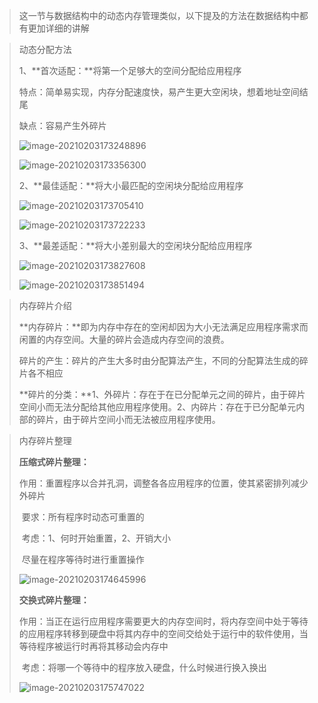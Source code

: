 > 这一节与数据结构中的动态内存管理类似，以下提及的方法在数据结构中都有更加详细的讲解

> 动态分配方法
>
> 1、**首次适配：**将第一个足够大的空间分配给应用程序
>
> 特点：简单易实现，内存分配速度快，易产生更大空闲块，想着地址空间结尾
>
> 缺点：容易产生外碎片
>
> ![image-20210203173248896](C:\Users\zhang\AppData\Roaming\Typora\typora-user-images\image-20210203173248896.png)
>
> ![image-20210203173356300](C:\Users\zhang\AppData\Roaming\Typora\typora-user-images\image-20210203173356300.png)
>
> 2、**最佳适配：**将大小最匹配的空闲块分配给应用程序
>
> ![image-20210203173705410](C:\Users\zhang\AppData\Roaming\Typora\typora-user-images\image-20210203173705410.png)
>
> ![image-20210203173722233](C:\Users\zhang\AppData\Roaming\Typora\typora-user-images\image-20210203173722233.png)
>
> 3、**最差适配：**将大小差别最大的空闲块分配给应用程序
>
> ![image-20210203173827608](C:\Users\zhang\AppData\Roaming\Typora\typora-user-images\image-20210203173827608.png)
>
> ![image-20210203173851494](C:\Users\zhang\AppData\Roaming\Typora\typora-user-images\image-20210203173851494.png)

> 内存碎片介绍
>
> **内存碎片：**即为内存中存在的空闲却因为大小无法满足应用程序需求而闲置的内存空间。大量的碎片会造成内存空间的浪费。
>
> 碎片的产生：碎片的产生大多时由分配算法产生，不同的分配算法生成的碎片各不相应
>
> **碎片的分类：**1、外碎片：存在于在已分配单元之间的碎片，由于碎片空间小而无法分配给其他应用程序使用。2、内碎片：存在于已分配单元内部的碎片，由于碎片空间小而无法被应用程序使用。

> 内存碎片整理
>
> **压缩式碎片整理：**
>
> ​	作用：重置程序以合并孔洞，调整各各应用程序的位置，使其紧密排列减少外碎片
>
> ​	要求：所有程序时动态可重置的
>
> ​	考虑：1、何时开始重置，2、开销大小
>
> ​	尽量在程序等待时进行重置操作
>
> ![image-20210203174645996](C:\Users\zhang\AppData\Roaming\Typora\typora-user-images\image-20210203174645996.png)
>
> **交换式碎片整理：**
>
> ​	作用：当正在运行应用程序需要更大的内存空间时，将内存空间中处于等待的应用程序转移到硬盘中将其内存中的空间交给处于运行中的软件使用，当等待程序被运行时再将其移动会内存中
>
> ​	考虑：将哪一个等待中的程序放入硬盘，什么时候进行换入换出
>
> ![image-20210203175747022](C:\Users\zhang\AppData\Roaming\Typora\typora-user-images\image-20210203175747022.png)